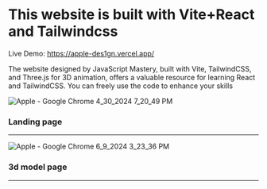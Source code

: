 # This website is built with Vite+React and Tailwindcss 

Live Demo: https://apple-des1gn.vercel.app/

The website designed by JavaScript Mastery, built with Vite, TailwindCSS, and Three.js for 3D animation, offers a valuable resource for learning React and TailwindCSS. You can freely use the code to enhance your skills

![Apple - Google Chrome 4_30_2024 7_20_49 PM](https://github.com/akmweb/Apple_website/assets/150655160/a7052383-4b5c-4a3b-9530-660d051143fc)
<h3>Landing page</h3>

<hr/>

![Apple - Google Chrome 6_9_2024 3_23_36 PM](https://github.com/akmweb/Apple_website/assets/150655160/07063ab3-b6e3-4114-9d8f-631d317f74ef)
<h3>3d model page</h3>

<hr/>
